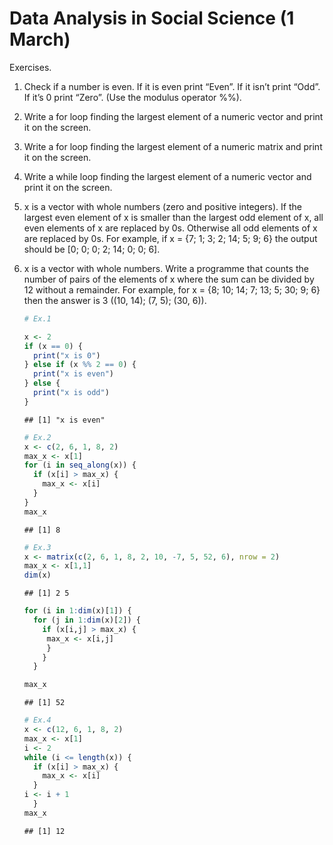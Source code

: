 Data Analysis in Social Science (1 March)
================

Exercises.

1)  Check if a number is even. If it is even print “Even”. If it isn’t
    print “Odd”. If it’s 0 print “Zero”. (Use the modulus operator %%).

2)  Write a for loop finding the largest element of a numeric vector and
    print it on the screen.

3)  Write a for loop finding the largest element of a numeric matrix and
    print it on the screen.

4)  Write a while loop finding the largest element of a numeric vector
    and print it on the screen.

5)  x is a vector with whole numbers (zero and positive integers). If
    the largest even element of x is smaller than the largest odd
    element of x, all even elements of x are replaced by 0s. Otherwise
    all odd elements of x are replaced by 0s. For example, if x = {7; 1;
    3; 2; 14; 5; 9; 6} the output should be \[0; 0; 0; 2; 14; 0; 0; 6\].

6)  x is a vector with whole numbers. Write a programme that counts the
    number of pairs of the elements of x where the sum can be divided by
    12 without a remainder. For example, for x = {8; 10; 14; 7; 13; 5;
    30; 9; 6} then the answer is 3 ((10, 14); (7, 5); (30, 6)).
    
    ``` r
    # Ex.1
    
    x <- 2
    if (x == 0) {
      print("x is 0")
    } else if (x %% 2 == 0) {
      print("x is even")
    } else {
      print("x is odd")
    }
    ```
    
        ## [1] "x is even"
    
    ``` r
    # Ex.2 
    x <- c(2, 6, 1, 8, 2)
    max_x <- x[1]
    for (i in seq_along(x)) {
      if (x[i] > max_x) {
        max_x <- x[i]
      }
    }
    max_x
    ```
    
        ## [1] 8
    
    ``` r
    # Ex.3
    x <- matrix(c(2, 6, 1, 8, 2, 10, -7, 5, 52, 6), nrow = 2)
    max_x <- x[1,1]
    dim(x)
    ```
    
        ## [1] 2 5
    
    ``` r
    for (i in 1:dim(x)[1]) {
      for (j in 1:dim(x)[2]) {
        if (x[i,j] > max_x) {
         max_x <- x[i,j]
         }
        }
      }
    
    max_x
    ```
    
        ## [1] 52
    
    ``` r
    # Ex.4
    x <- c(12, 6, 1, 8, 2)
    max_x <- x[1]
    i <- 2
    while (i <= length(x)) {
      if (x[i] > max_x) {
        max_x <- x[i]
      }
    i <- i + 1
      }
    max_x
    ```
    
        ## [1] 12
